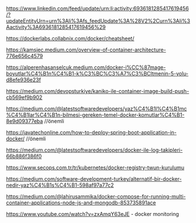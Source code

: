 https://www.linkedin.com/feed/update/urn:li:activity:6936181285417619456/?updateEntityUrn=urn%3Ali%3Afs_feedUpdate%3A%28V2%2Curn%3Ali%3Aactivity%3A6936181285417619456%29

https://dockerlabs.collabnix.com/docker/cheatsheet/

https://kamsjec.medium.com/overview-of-container-architecture-776e656c4579

https://alperenhasanselcuk.medium.com/docker-i%CC%87mage-boyutlar%C4%B1n%C4%B1-k%C3%BC%C3%A7%C3%BCltmenin-5-yolu-d8efe936e23f

https://medium.com/devopsturkiye/kaniko-ile-container-image-build-push-cb569ef9b902

https://medium.com/@latestsoftwaredevelopers/yaz%C4%B1l%C4%B1mc%C4%B1lar%C4%B1n-bilmesi-gereken-temel-docker-komutlar%C4%B1-8e9d09377eba //önemli

https://javatechonline.com/how-to-deploy-spring-boot-application-in-docker/ //önemli

https://medium.com/@latestsoftwaredevelopers/docker-ile-log-takipleri-66b886f386f0

https://www.secops.com.tr/tr/kubernetes/docker-registry-twun-kurulumu

https://medium.com/software-development-turkey/alternatif-bir-docker-nedir-yaz%C4%B1s%C4%B1-598af97a77c2

https://medium.com/@lahirusammika/docker-compose-for-running-multi-container-applications-node-js-and-mongodb-853735891ace

https://www.youtube.com/watch?v=zxAmqY63eJE - docker monitoring